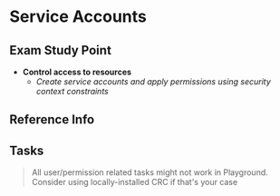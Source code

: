 # Service Accounts

## Exam Study Point

* **Control access to resources**
    * _Create service accounts and apply permissions using security context constraints_

## Reference Info


## Tasks

> All user/permission related tasks might not work in Playground. Consider using
    locally-installed CRC if that's your case